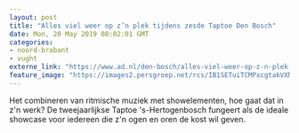 ```yaml
---
layout: post
title: "Alles viel weer op z’n plek tijdens zesde Taptoe Den Bosch"
date: Mon, 20 May 2019 08:02:01 GMT
categories: 
- noord-brabant 
- vught 
externe_link: "https://www.ad.nl/den-bosch/alles-viel-weer-op-z-n-plek-tijdens-zesde-taptoe-den-bosch~a72d7e17/"
feature_image: "https://images2.persgroep.net/rcs/IB1SETuiTCMPxcgtakVXMgaSjFg/diocontent/148750966/_fitwidth/400/?appId=21791a8992982cd8da851550a453bd7f&quality=0.7"
---
```


Het combineren van ritmische muziek met showelementen, hoe gaat dat in z'n werk? De tweejaarlijkse Taptoe 's-Hertogenbosch fungeert als de ideale showcase voor iedereen die z'n ogen en oren de kost wil geven.
